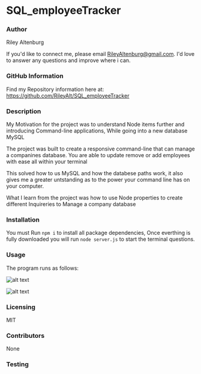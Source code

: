 # SQL_employeeTracker
### Author

Riley Altenburg

If you'd like to connect me, please email RileyAltenburg@gmail.com. I'd love to answer any questions and improve where i can. 

### GitHub Information

Find my Repository information here at: https://github.com/RileyAlt/SQL_employeeTracker

### Description

My Motivation for the project was to understand Node items further and introducing Command-line applications, While going into a new database MySQL

The project was built to create a responsive command-line  that can manage a companines database. You are able to update remove or add employees with ease all within your terminal

This solved how to us MySQL and how the databese paths work, it also gives me a greater untstanding as to the power your command line has on your computer. 

What I learn from the project was how to use Node properties to create different Inquireries to Manage a company database

### Installation

You must Run `npm i` to install all package dependencies, 
Once everthing is fully downloaded you will run `node server.js` to start the terminal questions. 

### Usage

The program runs as follows:

![alt text](./src/start-page.png)

![alt text](./src/running-app.png)

### Licensing

MIT

### Contributors

None

### Testing

